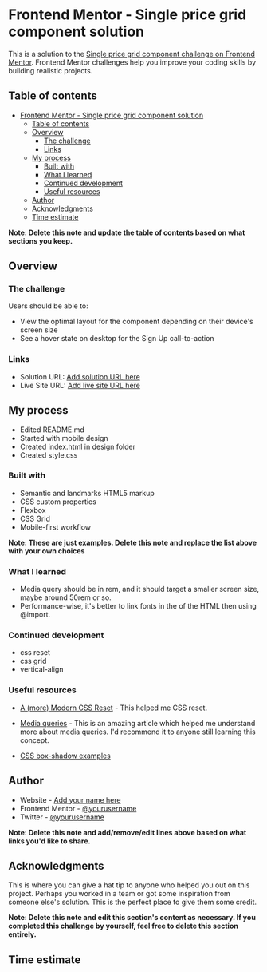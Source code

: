 # Frontend Mentor - Single price grid component solution

This is a solution to the [Single price grid component challenge on Frontend Mentor]( https://kwokkw.github.io/single-price-grid-component-master/). Frontend Mentor challenges help you improve your coding skills by building realistic projects. 

## Table of contents

- [Frontend Mentor - Single price grid component solution](#frontend-mentor---single-price-grid-component-solution)
  - [Table of contents](#table-of-contents)
  - [Overview](#overview)
    - [The challenge](#the-challenge)
    - [Links](#links)
  - [My process](#my-process)
    - [Built with](#built-with)
    - [What I learned](#what-i-learned)
    - [Continued development](#continued-development)
    - [Useful resources](#useful-resources)
  - [Author](#author)
  - [Acknowledgments](#acknowledgments)
  - [Time estimate](#time-estimate)

**Note: Delete this note and update the table of contents based on what sections you keep.**

## Overview

### The challenge

Users should be able to:

- View the optimal layout for the component depending on their device's screen size
- See a hover state on desktop for the Sign Up call-to-action

### Links

- Solution URL: [Add solution URL here](https://your-solution-url.com)
- Live Site URL: [Add live site URL here]( https://kwokkw.github.io/single-price-grid-component-master/)

## My process

- Edited README.md
- Started with mobile design 
- Created index.html in design folder
- Created style.css

### Built with

- Semantic and landmarks HTML5 markup
- CSS custom properties
- Flexbox
- CSS Grid
- Mobile-first workflow

**Note: These are just examples. Delete this note and replace the list above with your own choices**

### What I learned

- Media query should be in rem, and it should target a smaller screen size, maybe around 50rem or so.
- Performance-wise, it's better to link fonts in the <head> of the HTML then using @import.

### Continued development

- css reset
- css grid
- vertical-align

### Useful resources

- [A (more) Modern CSS Reset](https://andy-bell.co.uk/a-more-modern-css-reset/) - This helped me CSS reset.
  
- [Media queries](https://www.joshwcomeau.com/css/surprising-truth-about-pixels-and-accessibility/#media-queries-7) - This is an amazing article which helped me understand more about media queries. I'd recommend it to anyone still learning this concept.

- [CSS box-shadow examples](https://getcssscan.com/css-box-shadow-examples)

## Author

- Website - [Add your name here](https://www.your-site.com)
- Frontend Mentor - [@yourusername](https://www.frontendmentor.io/profile/yourusername)
- Twitter - [@yourusername](https://www.twitter.com/yourusername)

**Note: Delete this note and add/remove/edit lines above based on what links you'd like to share.**

## Acknowledgments

This is where you can give a hat tip to anyone who helped you out on this project. Perhaps you worked in a team or got some inspiration from someone else's solution. This is the perfect place to give them some credit.

**Note: Delete this note and edit this section's content as necessary. If you completed this challenge by yourself, feel free to delete this section entirely.**

## Time estimate 